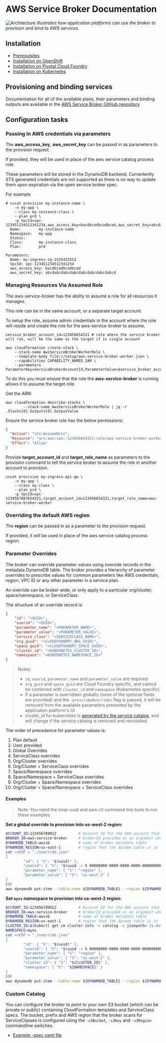 AWS Service Broker Documentation
================================

![Architecture](/docs/images/architecture.png)
*Illustrates how application platforms can use the broker to provision and bind to AWS services.*

## Installation

* [Prerequisites](/docs/install_prereqs.md)
* [Installation on OpenShift](/docs/getting-started-openshift.md)
* [Installation on Pivotal Cloud Foundry](/docs/getting-started-pcf.md)
* [Installation on Kubernetes](/docs/getting-started-k8s.md)

## Provisioning and binding services

Documentation for all of the available plans, their parameters and binding outputs are available in the 
[AWS Service Broker GitHub repository](https://github.com/awslabs/aws-servicebroker/tree/master/templates)

## Configuration tasks

### Passing In AWS credentials via parameters

The **aws_access_key**, **aws_secret_key** can be passed in as parameters to the provision request.

If provided, they will be used in place of the aws service catalog process role.

These parameters will be stored in the DynamoDB backend.  Currentently STS generated credentials
are not supported as there is no way to update them upon expiration via the 
open service broker spec.

For example

```
# svcat provision my-instance-name \
	-n my-app \
	--class my-instance-class \
	--plan prd \
	-p VpcId=vpc-123451234512341234,aws_access_key=bacdbcadbcadbcad,aws_secret_key=abcdabcdabcdabcdabcdabcdabcdabcd
  Name:        my-instance-name
  Namespace:   my-app
  Status:
  Class:       my-instance-class
  Plan:        prd

Parameters:
  Name: my-ingress-sg-1535425552
  VpcId: vpc-123451234512341234
  aws_access_key: bacdbcadbcadbcad
  aws_secret_key: abcdabcdabcdabcdabcdabcdabcdabcd
```

### Managing Resources Via Assumed Role

The aws-service-broker has the ability to assume a role for all resources it manages.

This role can be in the same account, or a separate target account.

To setup the role, assume admin credentials in the account where the role will reside
and create the role for the aws-service-broker to assume.

```
service_broker_account_id=123456654321 # role where the service broker will run, will be the same as the target if in single account

aws cloudformation create-stack \
    --stack-name AwsServiceBrokerWorkerRole \
    --template-body file://setup/aws-service-broker-worker.json \
    --capabilities CAPABILITY_NAMED_IAM \
    --parameters ParameterKey=ServiceBrokerAccountId,ParameterValue=$service_broker_account_id
```

To do this you must ensure that the role the **aws-service-broker** is running allows it to assume the target role.

Get the ARN:

```
aws cloudformation describe-stacks \
        --stack-name AwsServiceBrokerWorkerRole | jq -r .Stacks[0].Outputs[0].OutputValue
```

Ensure the service broker role has the below permissions:

```json
{
  "Action": "sts:AssumeRole",
  "Resource": "arn:aws:iam::123456654321:role/aws-service-broker-worker",
  "Effect": "Allow"
}
```

Provide **target_account_id** and **target_role_name** as parameters to the provision command
to tell the service broker to assume the role in another account to provision.

```
svcat provision my-ingress-api-gw \
    -n my-app \
    --class my-class \
    --plan prd \
    -p VpcId=vpc-1234567887654321,target_account_id=123456654321,target_role_name=aws-service-broker-worker
````

### Overriding the default AWS region

The **region** can be passed in as a parameter to the provision request.

If provided, it will be used in place of the aws service catalog process region.

### Parameter Overrides

The broker can override parameter values using override records in the metadata DynamoDB table.
The broker provides a hierarchy of parameter overrides to prescribe values for common parameters like AWS credentials, region, 
VPC ID or any other parameter in a service plan.

An override can be broker wide, or only apply to a particular org/cluster, space/namespace, or ServiceClass.

The structure of an override record is:

```json
{
    "id": "<UUID>",
    "userid": "<UUID>",
    "parameter_name": "<PARAMETER_NAME>",
    "parameter_value": "<PARAMETER_VALUE>",
    "service_class": "<SERVICECLASS_NAME>",
    "org_guid": "<CLOUDFOUNDRY_ORG_GUID>",
    "space_guid": "<CLOUDFOUNDRY_SPACE_GUID>",
    "cluster_id": "<KUBERNETES_CLUSTER_ID>",
    "namespace": "<KUBERNETES_NAMESPACE_ID>"
}
```

> Notes:
> * `id`, `userid`, `parameter_name` and `parameter_value` are required. 
> * `org_guid` and `space_guid` are Cloud Foundry specific, and cannot be combined with `cluster_id` and `namespace` (Kubernetes specific)
> * If a parameter is overridden globally (none of the optional fields are provided) and the `-prescribeOverrides` flag is passed, it will be removed from the available parameters presented by the application platform's UI
> * cluster_id for kubernetes is [generated by the service catalog](https://github.com/kubernetes-incubator/service-catalog/blob/acf976260e505bedb10b7c8f18efc69833714ecc/pkg/controller/controller.go#L1317), and will change if the service catalog is removed and reinstalled.

The order of precedence for parameter values is:

1. Plan default
2. User provided
3. Global Overrides
4. ServiceClass overrides
5. Org/Cluster overrides
6. Org/Cluster + ServiceClass overrides
7. Space/Namespace overrides
8. Space/Namespace + ServiceClass overrides
9. Org/Cluster + Space/Namespace overrides
10. Org/Cluster + Space/Namespace + ServiceClass overrides

#### Examples

> Note: You need the ossp-uuid and aws-cli command line tools to run these examples

**Set a global override to provision into us-west-2 region:**

```bash
ACCOUNT_ID=123456789012          # Account ID for the AWS account that the broker user/role is in
BROKER_ID=aws-service-broker     # brokerId provided as an argument when launching the broker, if not specified it defaults to aws-service-broker
DYNAMODB_TABLE=awssb             # name of broker metadata table
DYNAMODB_REGION=us-east-1        # region that the dynamo table is in
cat <<EOF > "./override.json"
{
        "id": { "S": "$(uuid)" },
        "userid": { "S": "$(uuid -v 5 00000000-0000-0000-0000-000000000000 ${ACCOUNT_ID}${BROKER_ID})" },
        "parameter_name": { "S": "region" },
        "parameter_value": { "S": "us-west-2" }
}
EOF
aws dynamodb put-item --table-name ${DYNAMODB_TABLE} --region ${DYNAMODB_REGION} --item file://override.json
```

**Set `myns` namespace to provision into us-west-2 region:**

```bash
ACCOUNT_ID=123456789012          # Account ID for the AWS account that the broker user/role is in
BROKER_ID=aws-service-broker     # brokerId provided as an argument when launching the broker, if not specified it defaults to aws-service-broker
DYNAMODB_TABLE=awssb             # name of broker metadata table
DYNAMODB_REGION=us-east-1        # region that the dynamo table is in
CLUSTER_ID=$(kubectl get cm cluster-info -n catalog -o jsonpath='{$.data.id}') # Ensure your kubectl is set to the desired cluster
NAMESPACE=myns
cat <<EOF > "./override.json"
{
        "id": { "S": "$(uuid)" },
        "userid": { "S": "$(uuid -v 5 00000000-0000-0000-0000-000000000000 ${ACCOUNT_ID}${BROKER_ID})" },
        "parameter_name": { "S": "region" },
        "parameter_value": { "S": "us-west-2" },
        "cluster_id": { "S": "${CLUSTER_ID}" },
        "namespace": { "S": "${NAMESPACE}" }
}
EOF
aws dynamodb put-item --table-name ${DYNAMODB_TABLE} --region ${DYNAMODB_REGION} --item file://override.json
```

### Custom Catalog

You can configure the broker to point to your own S3 bucket (which can be private or public) containing 
CloudFormation templates and ServiceClass specs. The bucket, prefix and AWS region that the broker scans for ServiceClasses is configured using the 
`-s3Bucket`, `-s3Key` and `-s3Region` commandline switches.

* [Example -spec.yaml file](/docs/examples/example-spec.yaml)

